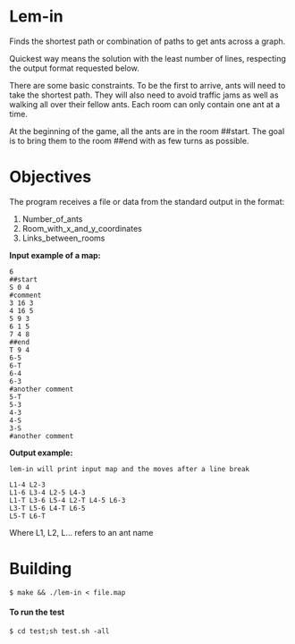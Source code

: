 # Lem-in
Finds the shortest path or combination of paths to get ants across a graph.

Quickest way means the solution with the least number of lines, respecting the output format requested below.

There are some basic constraints. To be the first to arrive, ants will need to take the shortest path. They will also need to avoid traffic jams as well as walking all over their fellow ants. Each room can only contain one ant at a time.

At the beginning of the game, all the ants are in the room ##start. The goal is to bring them to the room ##end with as few turns as possible.

# Objectives
The program receives a file or data from the standard output in the format:
1. Number_of_ants
2. Room_with_x_and_y_coordinates
3. Links_between_rooms

**Input example of a map:**<br>
```
6
##start
S 0 4
#comment
3 16 3
4 16 5
5 9 3
6 1 5
7 4 8
##end
T 9 4
6-5
6-T
6-4
6-3
#another comment
5-T
5-3
4-3
4-S
3-S
#another comment
```
**Output example:**<br>
```
lem-in will print input map and the moves after a line break

L1-4 L2-3
L1-6 L3-4 L2-5 L4-3
L1-T L3-6 L5-4 L2-T L4-5 L6-3
L3-T L5-6 L4-T L6-5
L5-T L6-T
```

Where L1, L2, L... refers to an ant name

# Building
```
$ make && ./lem-in < file.map
```

#### To run the test
```
$ cd test;sh test.sh -all
```
